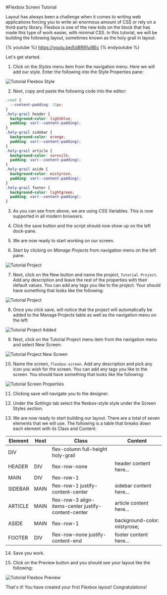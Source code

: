 #Flexbox Screen Tutorial

Layout has always been a challenge when it comes to writing web applications forcing you to write an enormous amount of CSS or rely on a third-party library. Flexbox is one of the new kids on the block that has made this type of work easier, with minimal CSS. In this tutorial, we will be building the following layout, sometimes known as the holy grail in layout.

{% youtube %}
  https://youtu.be/Ed8R91uI8Ec
{% endyoutube %}

Let's get started.

1) Click on the *Styles* menu item from the navigation menu. Here we will add our style. Enter the following into the Style Properties pane:

![Tutorial Flexbox Style](../assets/images/tutorials/tutorial-style-properties.png)

2) Next, copy and paste the following code into the editor:

```css
:root {
  --content-padding: 15px;
}
.holy-grail header { 
  background-color: lightblue; 
  padding: var(--content-padding);
}
.holy-grail sidebar { 
  background-color: orange; 
  padding: var(--content-padding);
}
.holy-grail article { 
  background-color: cornsilk; 
  padding: var(--content-padding);
}
.holy-grail aside { 
  background-color: mistyrose; 
  padding: var(--content-padding);
}
.holy-grail footer { 
  background-color: lightgreen; 
  padding: var(--content-padding);
} 
```

3) As you can see from above, we are using CSS Variables. This is now supported in all modern browsers. 

4) Click the save button and the script should now show up on the left dock-pane.

5) We are now ready to start working on our screen.

6) Start by clicking on *Manage Projects* from navigation menu on the left pane.

![Tutorial Project](../assets/images/tutorials/tutorial-manage-projects.png)

7) Next, click on the New button and name the project, `Tutorial Project`. Add any description and leave the rest of the properties with their default values. You can add any tags you like to the project. Your should have something that looks like the following:

![Tutorial Project](../assets/images/tutorials/tutorial-project.png)

8) Once you click save, will notice that the project will automatically be added to the Manage Projects table as well as the navigation menu on the left:

![Tutorial Project Added](../assets/images/tutorials/tutorial-project-added.png)

9) Next, click on the Tutorial Project menu item from the navigation menu and select New Screen:

![Tutorial Project New Screen](../assets/images/tutorials/tutorial-project-new-screen.png)

10) Name the screen, `flexbox-screen`. Add any description and pick any icon you wish for the screen. You can add any tags you like to the screen. You should have something that looks like the following:

![Tutorial Screen Properties](../assets/images/tutorials/tutorial-flexbox-screen-properties.png)

11) Clicking save will navigate you to the designer.

12) Under the *Settings* tab select the flexbox-style style under the Screen Styles section.

13) We are now ready to start building our layout. There are a total of seven elements that we will use. The following is a table that breaks down each element with its Class and Content:

Element | Host | Class | Content
--- | --- | --- |---
DIV |  | flex-column full-height holy-grail | 
HEADER | DIV | flex-row-none | header content here...
MAIN | DIV | flex-row-1 | 
SIDEBAR | MAIN | flex-row-1 justify-content-center | sidebar content here...
ARTICLE | MAIN | flex-row-3 align-items-center justify-content-center | article content here...
ASIDE | MAIN | flex-row-1 | background-color: mistyrose;
FOOTER | DIV | flex-row-none justify-content-end | footer content here...

14) Save you work.

15) Click on the Preview button and you should see your layout like the following:

![Tutorial Flexbox Preview](../assets/images/tutorials/tutorial-flexbox.png)

That's it! You have created your first Flexbox layout! Congratulations!
